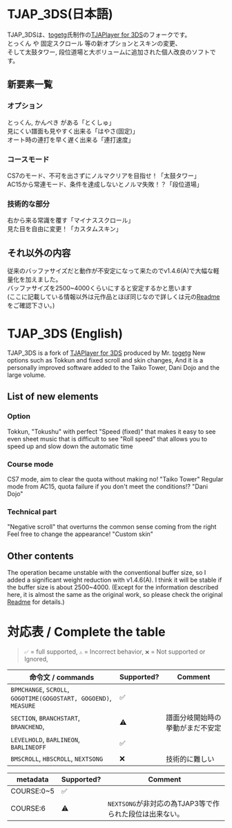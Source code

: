 # TJAP_3DS(日本語)  
TJAP_3DSは、[togetg](https://github.com/togetg)氏制作の[TJAPlayer for 3DS](https://github.com/togetg/TJAPlayer_for_3DS)のフォークです。  
とっくん や 固定スクロール 等の新オプションとスキンの変更、  
そして太鼓タワー, 段位道場と大ボリュームに追加された個人改良のソフトです。  

## 新要素一覧  
### オプション  
とっくん, かんぺき がある「とくしゅ」  
見にくい譜面も見やすく出来る「はやさ(固定)」  
オート時の連打を早く遅く出来る「連打速度」  

### コースモード  
CS7のモード、不可を出さずにノルマクリアを目指せ！「太鼓タワー」  
AC15から常連モード、条件を達成しないとノルマ失敗！？「段位道場」  

### 技術的な部分  
右から来る常識を覆す「マイナススクロール」  
見た目を自由に変更！「カスタムスキン」  

## それ以外の内容  
従来のバッファサイズだと動作が不安定になって来たのでv1.4.6(A)で大幅な軽量化を加えました。  
バッファサイズを2500~4000くらいにすると安定するかと思います  
(ここに記載している情報以外は元作品とほぼ同じなので詳しくは元の[Readme](https://github.com/togetg/TJAPlayer_for_3DS/blob/master/README.md)をご確認下さい。)  

# TJAP_3DS (English)
TJAP_3DS is a fork of [TJAPlayer for 3DS](https://github.com/togetg/TJAPlayer_for_3DS) produced by Mr. [togetg](https://github.com/togetg)
New options such as Tokkun and fixed scroll and skin changes,
And it is a personally improved software added to the Taiko Tower, Dani Dojo and the large volume.

## List of new elements
### Option
Tokkun, "Tokushu" with perfect
"Speed (fixed)" that makes it easy to see even sheet music that is difficult to see
"Roll speed" that allows you to speed up and slow down the automatic time

### Course mode
CS7 mode, aim to clear the quota without making no! "Taiko Tower"
Regular mode from AC15, quota failure if you don't meet the conditions!? "Dani Dojo"

### Technical part
"Negative scroll" that overturns the common sense coming from the right
Feel free to change the appearance! "Custom skin"

## Other contents
The operation became unstable with the conventional buffer size, so I added a significant weight reduction with v1.4.6(A).
I think it will be stable if the buffer size is about 2500~4000.
(Except for the information described here, it is almost the same as the original work, so please check the original [Readme](https://github.com/togetg/TJAPlayer_for_3DS/blob/master/README_en.md) for details.)  

# 対応表 / Complete the table
> `✅` = full supported, `⚠️` = Incorrect behavior, `❌` = Not supported or Ignored,

|命令文 / commands|Supported?|Comment|
|---|---|---|
|`BPMCHANGE`, `SCROLL`, `GOGOTIME(GOGOSTART, GOGOEND)`, `MEASURE`|✅||
|`SECTION`, `BRANCHSTART`, `BRANCHEND`, |⚠️|譜面分岐開始時の挙動がまだ不安定|
|`LEVELHOLD`, `BARLINEON`, `BARLINEOFF`|✅||
|`BMSCROLL`, `HBSCROLL`, `NEXTSONG`|❌|技術的に難しい|

|metadata|Supported?|Comment|
|---|---|---|
|COURSE:0~5|✅||
|COURSE:6|⚠️|`NEXTSONG`が非対応の為TJAP3等で作られた段位は出来ない。|
